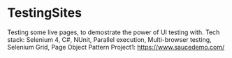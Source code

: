 # TestingSites
Testing some live pages, to demostrate the power of UI testing with.
Tech stack: Selenium 4, C#, NUnit, Parallel execution, Multi-browser testing, Selenium Grid, Page Object Pattern
Project1: https://www.saucedemo.com/
